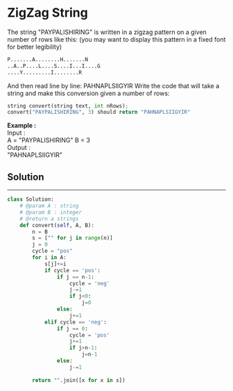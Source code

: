 <h1>ZigZag String</h1>

<p>The string "PAYPALISHIRING" is written in a zigzag pattern on a given number of rows like this: (you may want to display this pattern in a fixed font for better legibility)
</p>

```python
P.......A........H.......N
..A..P....L....S....I...I....G
....Y.........I........R
```

<p>
And then read line by line: PAHNAPLSIIGYIR
Write the code that will take a string and make this conversion given a number of rows:
</p>

```python
string convert(string text, int nRows);
convert("PAYPALISHIRING", 3) should return "PAHNAPLSIIGYIR"
```

<p><b>Example :</b><br>Input :<br>A = "PAYPALISHIRING" B = 3<br>Output :<br> "PAHNAPLSIIGYIR"</p>

<h2>Solution</h2>

***

```python
class Solution:
    # @param A : string
    # @param B : integer
    # @return a strings
    def convert(self, A, B):
        n = B
        s = ["" for j in range(n)]
        j = 0
        cycle = "pos"
        for i in A:
            s[j]+=i
            if cycle == 'pos':
                if j == n-1:
                    cycle = 'neg'
                    j-=1
                    if j<0:
                        j=0
                else:
                    j+=1
            elif cycle == 'neg':
                if j == 0:
                    cycle = 'pos'
                    j+=1
                    if j>n-1:
                        j=n-1
                else:
                    j-=1
                    
        return "".join([x for x in s])
```